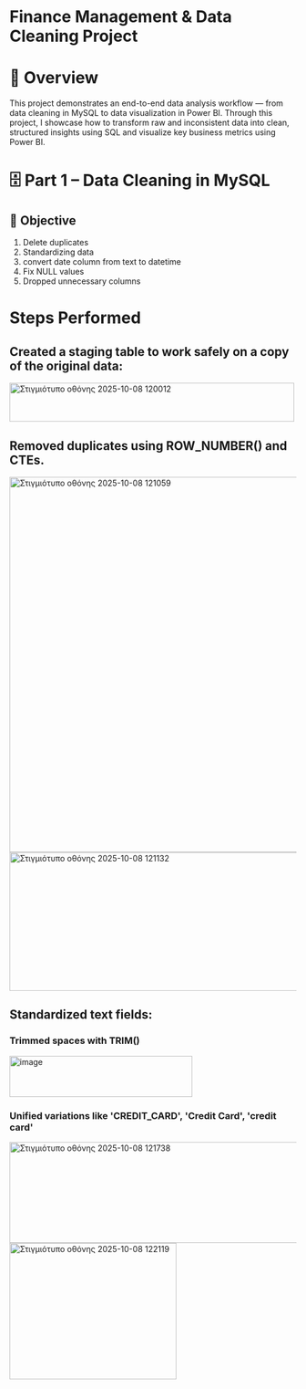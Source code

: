 # Finance Management & Data Cleaning Project

# 📌 Overview
This project demonstrates an end-to-end data analysis workflow — from data cleaning in MySQL to data visualization in Power BI.
Through this project, I showcase how to transform raw and inconsistent data into clean, structured insights using SQL and visualize key business metrics using Power BI.

# 🗄️ Part 1 – Data Cleaning in MySQL
## 🧩 Objective
1) Delete duplicates
2) Standardizing data
3) convert date column from text to datetime
4) Fix NULL values
5) Dropped unnecessary columns

# Steps Performed
## Created a staging table to work safely on a copy of the original data:
<img width="500" height="68" alt="Στιγμιότυπο οθόνης 2025-10-08 120012" src="https://github.com/user-attachments/assets/1149733f-4a81-4d95-bc1b-f913c2cf772b" />












## Removed duplicates using ROW_NUMBER() and CTEs.
<img width="678" height="658" alt="Στιγμιότυπο οθόνης 2025-10-08 121059" src="https://github.com/user-attachments/assets/9f6e7058-5571-4f31-8727-cabbe3e8514a" />













<img width="844" height="243" alt="Στιγμιότυπο οθόνης 2025-10-08 121132" src="https://github.com/user-attachments/assets/7a4fb35f-87b6-4a96-9285-47b56a17e229" />




## Standardized text fields:
### Trimmed spaces with TRIM()

<img width="321" height="72" alt="image" src="https://github.com/user-attachments/assets/ec962f9a-c4d1-4789-93f7-145b3ba1ffad" />


### Unified variations like 'CREDIT_CARD', 'Credit Card', 'credit card'
<img width="579" height="177" alt="Στιγμιότυπο οθόνης 2025-10-08 121738" src="https://github.com/user-attachments/assets/469b4470-467f-453d-bd28-70c6abcb9783" />







<img width="293" height="239" alt="Στιγμιότυπο οθόνης 2025-10-08 122119" src="https://github.com/user-attachments/assets/24204a5f-7ad0-4e94-a298-36f3d7b482ef" />







